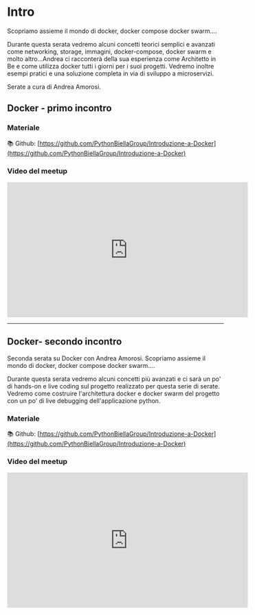 # Intro

Scopriamo assieme il mondo di docker, docker compose docker swarm....

Durante questa serata vedremo alcuni concetti teorici semplici e avanzati come networking, storage, immagini, docker-compose, docker swarm e molto altro...Andrea ci racconterà della sua esperienza come Architetto in Be e come utilizza docker tutti i giorni per i suoi progetti.
Vedremo inoltre esempi pratici e una soluzione completa in via di sviluppo a microservizi.

Serate a cura di Andrea Amorosi.

## Docker - primo incontro

### Materiale

📚 Github:
[https://github.com/PythonBiellaGroup/Introduzione-a-Docker](https://github.com/PythonBiellaGroup/Introduzione-a-Docker)

### Video del meetup

<iframe width="560" height="315" src="https://www.youtube.com/embed/0Bd3ovUxOJo" title="YouTube video player" frameborder="0" allow="accelerometer; autoplay; clipboard-write; encrypted-media; gyroscope; picture-in-picture; web-share" allowfullscreen></iframe>

--- 

## Docker- secondo incontro

Seconda serata su Docker con Andrea Amorosi.
Scopriamo assieme il mondo di docker, docker compose docker swarm....

Durante questa serata vedremo alcuni concetti più avanzati e ci sarà un po' di hands-on e live coding sul progetto realizzato per questa serie di serate.
Vedremo come costruire l'architettura docker e docker swarm del progetto con un po' di live debugging dell'applicazione python.

### Materiale

📚 Github:
[https://github.com/PythonBiellaGroup/Introduzione-a-Docker](https://github.com/PythonBiellaGroup/Introduzione-a-Docker)

### Video del meetup
<iframe width="560" height="315" src="https://www.youtube.com/embed/XwhppKaBUQ8" title="YouTube video player" frameborder="0" allow="accelerometer; autoplay; clipboard-write; encrypted-media; gyroscope; picture-in-picture; web-share" allowfullscreen></iframe>